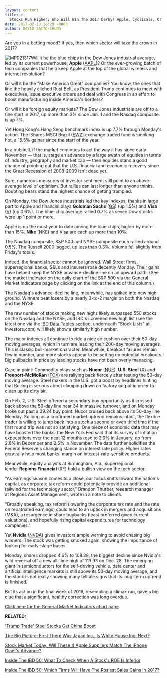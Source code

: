 ```yaml
---
layout: content
title: >-
  Stocks Run Higher; Who Will Win The 2017 Derby? Apple, Cyclicals, Or Techs?
date: 2017-02-13 18:29 -0800
author: DAVID SAITO-CHUNG
---
```









Are you in a betting mood? If yes, then which sector will take the crown in 2017?


![MP021317](https://www.investors.com/wp-content/uploads/2017/02/MP021317-149x300.png)Will it be the blue chips in the Dow Jones industrial average, led by its current powerhouse, **Apple** ([AAPL](https://research.investors.com/quote.aspx?symbol=AAPL))? Or the ever-growing batch of tech companies that help keep Apple at the top of the global wireless and internet revolution?


Or will it be the "Make America Great" companies? You know, the ones that line the heavily cliched Rust Belt, as President Trump continues to meet with executives, issue executive orders and deal with Congress in an effort to boost manufacturing inside America's borders?


Or will it be foreign equity markets? The Dow Jones industrials are off to a fine start in 2017, up more than 3% since Jan. 1 and the Nasdaq composite is up 7%.


Yet Hong Kong's Hang Seng benchmark index is up 7.7% through Monday's action. The iShares MSCI Brazil ([EWZ](https://research.investors.com/quote.aspx?symbol=EWZ)) exchange traded fund is smoking hot, a 15.5% gainer since the start of the year.



In a nutshell, if the market continues to act the way it has since early November — that is, stage an advance by a large swath of equities in terms of industry, geography and market cap — then equities stand a good chance of pointing out that the U.S. financial and economic recovery since the Great Recession of 2008-2009 isn't dead yet.


Sure, numerous measures of investor sentiment still point to an above-average level of optimism. But rallies can last longer than anyone thinks. Doubting bears stand the highest chance of getting trampled.


On Monday, the Dow Jones industrials led the key indexes, thanks in large part to Apple and financial plays **Goldman Sachs** ([GS](https://research.investors.com/quote.aspx?symbol=GS)) (up 1.5%) and **Visa** ([V](https://research.investors.com/quote.aspx?symbol=V)) (up 0.6%). The blue-chip average rallied 0.7% as seven Dow stocks were up 1 point or more.


Apple is up the most year to date among the blue chips, higher by more than 15%. **Nike** ([NKE](https://research.investors.com/quote.aspx?symbol=NKE)) and Visa are each up more than 10%.


The Nasdaq composite, S&P 500 and NYSE composite each rallied around 0.5%. The Russell 2000 lagged, up less than 0.3%. Volume fell slightly from Friday's totals.


Indeed, the financial sector cannot be ignored. Wall Street firms, superregional banks, S&Ls and insurers rose decently Monday. Their gains have helped keep the NYSE advance-decline line on an upward path. (See the market indicator on the daily chart of the S&P 500 via the General Market Indicators page by clicking on the link at the end of this column.)


The Nasdaq's advance-decline line, meanwhile, has spiked into new high ground. Winners beat losers by a nearly 3-to-2 margin on both the Nasdaq and the NYSE.


The raw number of stocks making new highs likely surpassed 550 stocks on the Nasdaq and the NYSE, and IBD's screened new high list (see the latest one via the [IBD Data Tables section,](https://www.investors.com/ibd-data-tables/) underneath "Stock Lists" at Investors.com) will likely show a similarly high number.


The major indexes all continue to ride a nice air cushion over their 50-day moving averages, which in turn are leading their 200-day moving averages. This is classic bull-market character. Meanwhile, breakout failures remain few in number, and more stocks appear to be setting up potential breakouts. Big pullbacks in price by leading stocks have not been overly menacing.


Case in point: Commodity plays such as **Nucor** ([NUE](https://research.investors.com/quote.aspx?symbol=NUE)), **U.S. Steel** ([X](https://research.investors.com/quote.aspx?symbol=X)) and **Freeport-McMoRan** ([FCX](https://research.investors.com/quote.aspx?symbol=FCX)) are rallying back fiercely after testing the 50-day moving average. Steel makers in the U.S. got a boost by headlines hinting that Beijing is serious about clamping down on factory output in order to clean up its dirty air.


 On Feb. 2, U.S. Steel offered a secondary buy opportunity as it crossed back above the 50-day line near 34 in massive turnover, and on Monday broke out past a 39.24 buy point. Nucor cruised back above its 50-day line Monday. So long as a confirmed market uptrend remains intact, the flexible trader is willing to jump back into a stock a second or even third time if the first round trip was not so satisfying.
One piece of economic data that may have boosted the banks: the New York Fed said that its survey of inflation expectations over the next 12 months rose to 3.0% in January, up from 2.8% in December and 2.5% in November. The data further solidifies the Federal Reserve's changing stance on interest rate policy. Higher rates generally help most banks' margin on interest-rate-sensitive products.


Meanwhile, equity analysts at Birmingham, Ala., superregional lender **Regions Financial** ([RF](https://research.investors.com/quote.aspx?symbol=RF)) hold a bullish view on the tech sector.


"As earnings season comes to a close, our focus shifts toward the nation's capital, as corporate tax reform could potentially provide an additional tailwind for the technology sector," Brandon Thurber, research manager at Regions Asset Management, wrote in a note to clients.


"Broadly speaking, tax reform (lowering the corporate tax rate and the rate on repatriated earnings) could lead to an uptick in mergers and acquisitions (M&A), a resurgence in share buybacks (least preferred given current valuations), and hopefully rising capital expenditures for technology companies."


Yet **Nvidia** ([NVDA](https://research.investors.com/quote.aspx?symbol=NVDA)) gives investors ample warning to avoid chasing big winners. The stock was getting smoked again, showing the importance of looking for early-stage bases.


Monday, shares dropped 4.6% to 108.38, the biggest decline since Nvidia's wild reversal off a new all-time high of 119.93 on Dec. 28.
The emerging giant in semiconductors for the self-driving vehicle, data center and artificial intelligence markets is still above its 50-day moving average, and the stock is not really showing many telltale signs that its long-term uptrend is finished.


But its action in the final week of 2016, resembling a climax run, gave a big clue that a significant, healthy correction was long overdue.


[Click here for the General Market Indicators chart page](https://www.investors.com/wp-content/uploads/2017/02/IBD1302152647GMI.pdf).


**RELATED:**


['Trump Trade' Steel Stocks Get China Boost](https://www.investors.com/stock-lists/stock-spotlight/trump-trade-steel-stocks-get-china-boost/) 


[The Big Picture: First There Was Japan Inc., Is White House Inc. Next?](https://www.investors.com/market-trend/the-big-picture/trump-energizes-bulls-with-phenomenal-tax-plan-can-stocks-rise-even-as-nvidia-rests/)


[Stock Market Today: Will These 4 Apple Suppliers Match The iPhone Giant's Advance?](https://www.investors.com/market-trend/stock-market-today/dow-industrials-lead-market-up-which-4-techs-may-match-apples-gains/)


[Inside The IBD 50: What To Check When A Stock's ROE Is Inferior](https://www.investors.com/stock-lists/ibd-50/inside-the-ibd-50-return-on-equity-too-low-check-a-firms-pretax-margin/)


[Inside The IBD 50: Which Firms Will Have The Rosiest Sales Gains In 2017?](https://www.investors.com/stock-lists/ibd-50/a-peek-at-sales-estimates-for-ibd-50-firms-in-2017-how-rosy/)





